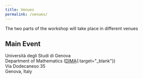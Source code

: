 ```yaml
---
title: Venues 
permalink: /venues/
--- 
```


The two parts of the workshop will take place in different venues 

## Main Event 

Università degli Studi di Genova  
Department of Mathematics ([DIMA](https://dima.unige.it){:target="_blank"})  
Via Dodecaneso 35  
Genova, Italy 




